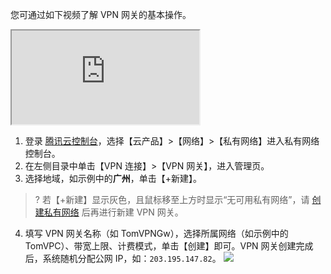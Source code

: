 您可通过如下视频了解 VPN 网关的基本操作。
<div class="doc-video-mod"><iframe src="https://cloud.tencent.com/edu/learning/quick-play/1786-20142?source=gw.doc.media&withPoster=1&notip=1"></iframe></div>

1. 登录 [腾讯云控制台](https://console.cloud.tencent.com/)，选择【云产品】>【网络】>【私有网络】进入私有网络控制台。
2. 在左侧目录中单击【VPN 连接】>【VPN 网关】，进入管理页。
3. 选择地域，如示例中的**广州**，单击【+新建】。
>? 若【+新建】显示灰色，且鼠标移至上方时显示“无可用私有网络”，请 [创建私有网络](https://cloud.tencent.com/document/product/215/36515#.E5.88.9B.E5.BB.BA.E7.A7.81.E6.9C.89.E7.BD.91.E7.BB.9C) 后再进行新建 VPN 网关。
>
4. 填写 VPN 网关名称（如 TomVPNGw），选择所属网络（如示例中的 TomVPC）、带宽上限、计费模式，单击【创建】即可。VPN 网关创建完成后，系统随机分配公网 IP，如：`203.195.147.82`。
![](https://main.qcloudimg.com/raw/616899eccb1084250097e680d9b79c97.png)
